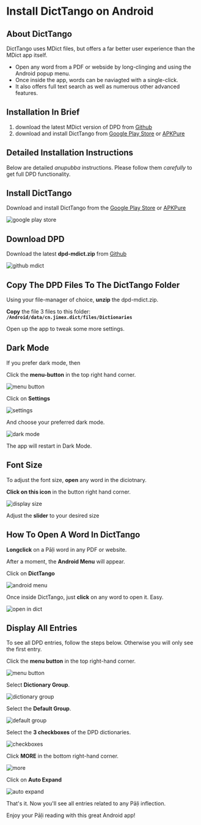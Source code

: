 # Install DictTango on Android

## About DictTango

DictTango uses MDict files, but offers a far better user experience than the MDict app itself.
- Open any word from a PDF or webside by long-clinging and using the Android popup menu.
- Once inside the app, words can be naviagted with a single-click.
- It also offers full text search as well as numerous other advanced features.

## Installation In Brief

1. download the latest MDict version of DPD from [Github](https://github.com/digitalpalidictionary/digitalpalidictionary/releases)
2. download and install DictTango from [Google Play Store](https://play.google.com/store/apps/details?id=cn.jimex.dict&pcampaignid=web_shareS) or [APKPure](https://m.apkpure.com/dicttango/cn.jimex.dict)

## Detailed Installation Instructions

Below are detailed *anupubba* instructions. Please follow them *carefully* to get full DPD functionality. 


## Install DictTango

Download and install DictTango from the [Google Play Store](https://play.google.com/store/apps/details?id=cn.jimex.dict&pcampaignid=web_share) or [APKPure](https://m.apkpure.com/dicttango/cn.jimex.dict)

![google play store](pics/dicttango/play-store.jpg)

## Download DPD

Download the latest __dpd-mdict.zip__ from [Github](https://github.com/digitalpalidictionary/digitalpalidictionary/releases)

![github mdict](pics/dicttango/github-mdict.jpg)


## Copy The DPD Files To The DictTango Folder

Using your file-manager of choice, **unzip** the dpd-mdict.zip.

**Copy** the file 3 files to this folder: **`/Android/data/cn.jimex.dict/files/Dictionaries`**

Open up the app to tweak some more settings.

## Dark Mode

If you prefer dark mode, then

Click the **menu-button** in the top right hand corner.

![menu button](pics/dicttango/menu-button.jpg)

Click on **Settings**

![settings](pics/dicttango/settings.jpg)

And choose your preferred dark mode.

![dark mode](pics/dicttango/dark-mode.jpg)

The app will restart in Dark Mode.

## Font Size

To adjust the font size, **open** any word in the diciotnary.

**Click on this icon** in the button right hand corner.

![display size](pics/dicttango/display-size.jpg)

Adjust the **slider** to your desired size

## How To Open A Word In DictTango

**Longclick** on a Pāḷi word in any PDF or website.

After a moment, the **Android Menu** will appear.

Click on **DictTango**

![android menu](pics/dicttango/android-menu.jpg)

Once inside DictTango, just **click** on any word to open it. Easy. 

![open in dict](pics/dicttango/open-word-in-dict.jpg)



## Display All Entries

To see all DPD entries, follow the steps below. Otherwise you will only see the first entry.

Click the **menu button** in the top right-hand corner.

![menu button](pics/dicttango/menu-dark.jpg)

Select **Dictionary Group**.

![dictionary group](pics/dicttango/dictionary-group.jpg)

Select the **Default Group**.

![default group](pics/dicttango/default-group.jpg)

Select the **3 checkboxes** of the DPD dictionaries. 

![checkboxes](pics/dicttango/default-group-checkboxes.jpg)

Click **MORE** in the bottom right-hand corner.

![more](pics/dicttango/more.jpg)

Click on **Auto Expand**

![auto expand](pics/dicttango/auto-expand.jpg)

That's it. Now you'll see all entries related to any Pāḷi inflection.

Enjoy your Pāḷi reading with this great Android app!

